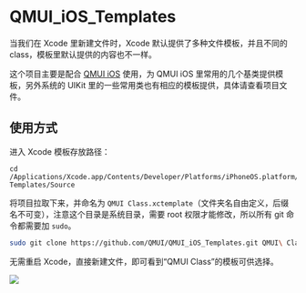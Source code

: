 # QMUI_iOS_Templates
当我们在 Xcode 里新建文件时，Xcode 默认提供了多种文件模板，并且不同的 class，模板里默认提供的内容也不一样。

这个项目主要是配合 [QMUI iOS](https://github.com/QMUI/QMUI_iOS) 使用，为 QMUI iOS 里常用的几个基类提供模板，另外系统的 UIKit 里的一些常用类也有相应的模板提供，具体请查看项目文件。

## 使用方式
进入 Xcode 模板存放路径：
```
cd /Applications/Xcode.app/Contents/Developer/Platforms/iPhoneOS.platform/Developer/Library/Xcode/Templates/File\ Templates/Source
```

将项目拉取下来，并命名为 `QMUI Class.xctemplate`（文件夹名自由定义，后缀名不可变），注意这个目录是系统目录，需要 root 权限才能修改，所以所有 git 命令都需要加 `sudo`。
```bash
sudo git clone https://github.com/QMUI/QMUI_iOS_Templates.git QMUI\ Class.xctemplate
```

无需重启 Xcode，直接新建文件，即可看到“QMUI Class”的模板可供选择。

![](https://cloud.githubusercontent.com/assets/1190261/24793746/c1dff3e2-1bb5-11e7-985d-518c3cd9bcf7.png)
